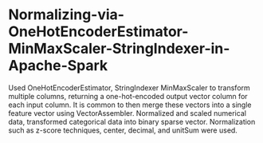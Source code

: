 # Normalizing-via-OneHotEncoderEstimator-MinMaxScaler-StringIndexer-in-Apache-Spark
Used OneHotEncoderEstimator, StringIndexer MinMaxScaler to transform multiple columns, returning a one-hot-encoded output vector column for each input column. It is common to then merge these vectors into a single feature vector using VectorAssembler. Normalized and scaled numerical data, transformed categorical data into binary sparse vector. Normalization such as z-score techniques, center, decimal, and unitSum were used. 
